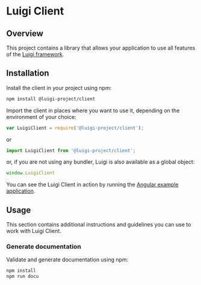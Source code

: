 # Luigi Client

## Overview

This project contains a library that allows your application to use all features of the [Luigi framework](../core).

## Installation

Install the client in your project using npm:
```bash
npm install @luigi-project/client
```

Import the client in places where you want to use it, depending on the environment of your choice:
```javascript
var LuigiClient = require('@luigi-project/client');
```
or
```javascript
import LuigiClient from '@luigi-project/client';
```
or, if you are not using any bundler, Luigi is also available as a global object:
```javascript
window.LuigiClient
```
You can see the Luigi Client in action by running the [Angular example application](/test/e2e-test-application).

## Usage

This section contains additional instructions and guidelines you can use to work with Luigi Client.


### Generate documentation
Validate and generate documentation using npm:

```bash
npm install
npm run docu
```
